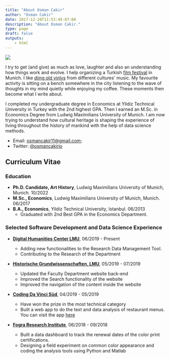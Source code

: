 ```yaml
---
title: "About Osman Cakir"
author: "Osman Cakir"
date: 2017-12-20T11:53:49-07:00
description: "About Osman Cakir."
type: page
draft: false
outputs:
    - html
---
```



<img src="osman_cakir_photo.jpg"></img>

I try to get (and give) as much as love, laughter and also an understanding how things work and evolve. I help organizing a Turkish [film festival](https://tuerkischefilmtage.de/) in Munich. I like [djing old vinlys](https://soundcloud.com/soureditor) from different cultures' music. My favourite activity is sitting on a bench somewhere in the city listening to the wave of thoughts in my mind quietly while enjoying my coffee. These moments then become what I write about. 


I completed my undergraduate degree in Economics at Yildiz Technical University in Turkey with the 2nd highest GPA. Then I earned an M.Sc. in Economics Degree from Ludwig Maximilians University of Munich. I am now trying to understand how cultural heritage is shaping the experience of living throughout the history of mankind with the help of data science methods.

-   Email: osmancakir11@gmail.com;
-   Twitter: [@osmancakirio](https://twitter.com/osmancakirio)

 
 

## Curriculum Vitae
 


### Education

-   **Ph.D. Candidate, Art History**, Ludwig Maximilians University of Munich, Munich. 10/2022 
-   **M.Sc., Economics**, Ludwig Maximilians University of Munich, Munich. 06/2017
-   **B.A., Economics**, Yildiz Technical University, Istanbul. 06/2013
    -   Graduated with 2nd Best GPA in the Economics Department.

### Selected Software Development and Data Science Experience


-   [**Digital Humanities Center LMU**](https://www.itg.uni-muenchen.de/index.html), 06/2019 - Present

    - Adding new functionalities to the Research Data Management Tool. 
    - Contributing to the Research of the Department

-   [**Historische Grundwissenschaften, LMU**](https://www.hgw.geschichte.uni-muenchen.de/index.html), 05/2019 - 07/2019

    - Updated the Faculty Department website back-end
    - Improved the Search functionality of the website
    - Improved the navigation of the content inside the website

-   [**Coding Da Vinci Süd**](https://codingdavinci.de/projects/2019_sued/schmankerl_time_machine.html), 04/2019 - 05/2019

    - Have won the prize in the most technical category
    - Built a web app to do the text and data analysis of restaurant menus. You can visit the app [here](https://dhvlab.gwi.uni-muenchen.de/schmankerltimemachine/)

-   [**Fogra Research Institute**](https://www.fogra.org/en/), 06/2018 - 09/2018

    - Built a data dashboard to track the renewal dates of the color print certifications.
    - Designing a field experiment on common color appearance and coding the analysis tools using Python and Matlab


